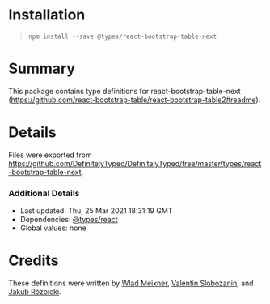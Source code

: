 # Installation
> `npm install --save @types/react-bootstrap-table-next`

# Summary
This package contains type definitions for react-bootstrap-table-next (https://github.com/react-bootstrap-table/react-bootstrap-table2#readme).

# Details
Files were exported from https://github.com/DefinitelyTyped/DefinitelyTyped/tree/master/types/react-bootstrap-table-next.

### Additional Details
 * Last updated: Thu, 25 Mar 2021 18:31:19 GMT
 * Dependencies: [@types/react](https://npmjs.com/package/@types/react)
 * Global values: none

# Credits
These definitions were written by [Wlad Meixner](https://github.com/gosticks), [Valentin Slobozanin](https://github.com/ignefolio), and [Jakub Różbicki](https://github.com/jrozbicki).

